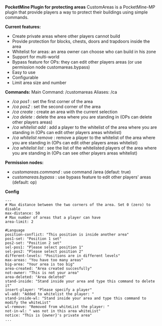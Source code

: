 **PocketMine Plugin for protecting areas**
CustomAreas is a PocketMine-MP plugin that provide players a way to protect their buildings using simple commands.

**Current features:**

- Create private areas where other players cannot build
- Provide protection for blocks, chests, doors and trapdoors inside the area
- Whitelist for areas: an area owner can choose who can build in his zone
- Support for multi-world
- Bypass feature for OPs: they can edit other players areas (or use permission node customareas.bypass)
- Easy to use
- Configurable
- Limit area size and number


**Commands:**
Main Command: /customareas
Aliases: /ca

- _/ca pos1_ : set the first corner of the area
- _/ca pos2_ : set the second corner of the area
- _/ca create_ : create an area with the current selection
- _/ca delete_ : delete the area where you are standing in (OPs can delete other players areas)
- _/ca whitelist add_ : add a player to the whitelist of the area where you are standing in (OPs can edit other players areas whitelist)
- _/ca whitelist remove_ : remove a player to the whitelist of the area where you are standing in (OPs can edit other players areas whitelist)
- _/ca whitelist list_ : see the list of the whitelisted players of the area where you are standing in (OPs can see other players areas whitelist)


**Permission nodes:**

- _customareas.command_ : use command /area (defaut: true)
- _customareas.bypass_ : use bypass feature to edit other players' areas (default: op)

**Config**

```
---
# Max distance between the two corners of the area. Set 0 (zero) to disable
max-distance: 50
# Max number of areas that a player can have
area-limit: 2

#Language
position-conflict: "This position is inside another area"
pos1-set: "Position 1 set"
pos2-set: "Position 2 set"
sel-pos1: "Please select position 1"
sel-pos2: "Please select position 2"
different-levels: "Positions are in different levels"
max-areas: "You have too many areas"
big-area: "Your area is too big"
area-created: "Area created succesfully"
not-owner: "This is not your area"
area-deleted: "Area deleted"
stand-inside: "Stand inside your area and type this command to delete it"
insert-player: "Please specify a player"
wl-add: "Added to whitelist the player: "
stand-inside-wl: "Stand inside your area and type this command to modify the whiteList"
wl-remove: "Removed from whiteList the player: "
not-in-wl: " was not in this area whiteList"
notice: "This is {owner}'s private area"
...
```